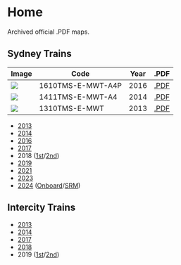 # Home

Archived official .PDF maps.

## Sydney Trains

| Image | Code | Year | .PDF |
| ------ | ------- | ---- | ---- |
| <img src="sydney-trains/1610TMS-E-MWT-A4P.png&w=100"> | 1610TMS-E-MWT-A4P | 2016 | [.PDF](sydney-trains/1610TMS-E-MWT-A4P.pdf) |
| <img src="sydney-trains/1411TMS-E-MWT-A4.png&w=100"> | 1411TMS-E-MWT-A4 | 2014 | [.PDF](sydney-trains/1411TMS-E-MWT-A4.pdf) |
| <img src="sydney-trains/1310TMS-E-MWT.png&w=100"> | 1310TMS-E-MWT | 2013 | [.PDF](sydney-trains/1310TMS-E-MWT.pdf) |


- [2013](sydney-trains/1310TMS-E-MWT.pdf)
- [2014](sydney-trains/1411TMS-E-MWT-A4.pdf)
- [2016](sydney-trains/1610TMS-E-MWT-A4P.pdf)
- [2017](sydney-trains/1709TMS-E-MWT-A4P.pdf)
- 2018 ([1st](sydney-trains/1807TMS-E-MWT-A4P.pdf)/[2nd](sydney-trains/1812TMS-E-MWT-A4P.pdf))
- [2019](sydney-trains/1909TMS-E-MWT-A4P-WCAG.pdf)
- [2021](sydney-trains/2105TMS-P-COR-A3P.pdf)
- [2023](sydney-trains/545x760_Onboard_SRM_2023.pdf)
- [2024](sydney-trains/APXP_SRM_20240701.pdf) ([Onboard](sydney-trains/360x500_Onboard_SRM_20240701.pdf)/[SRM](sydney-trains/1150x1750_SRM_20240701.pdf))

## Intercity Trains

- [2013](intercity-trains/1310TMI-E-MWT.pdf)
- [2014](intercity-trains/1411TMI-E-MWT-A4.pdf)
- [2017](intercity-trains/1708TMI-E-MWT-A4P.pdf)
- [2018](intercity-trains/1807TMI-E-MWT-A4P.pdf)
- 2019 ([1st](intercity-trains/1902TMI-E-MWT-A4P.pdf)/[2nd](intercity-trains/1907TMI-E-MWT-A4P-WCAG.pdf))

